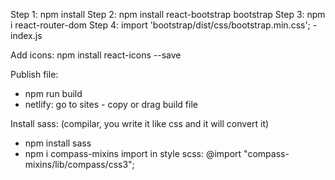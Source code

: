 Step 1: npm install
Step 2: npm install react-bootstrap bootstrap
Step 3: npm i react-router-dom
Step 4: import 'bootstrap/dist/css/bootstrap.min.css'; - index.js

Add icons:
npm install react-icons --save

Publish file:
- npm run build
- netlify: go to sites - copy or drag build file

Install sass: (compilar, you write it like css and it will convert it)
- npm install sass
- npm i compass-mixins
import in style scss: @import "compass-mixins/lib/compass/css3";

